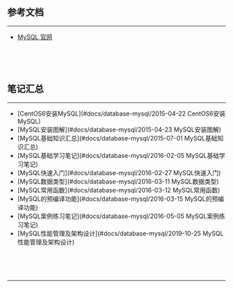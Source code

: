## 参考文档

---

* [MySQL 官网](https://www.mysql.com/)



<br/><br/><br/>



## 笔记汇总

---

* [CentOS6安装MySQL](#docs/database-mysql/2015-04-22 CentOS6安装MySQL)
* [MySQL安装图解](#docs/database-mysql/2015-04-23 MySQL安装图解)
* [MySQL基础知识汇总](#docs/database-mysql/2015-07-01 MySQL基础知识汇总)
* [MySQL基础学习笔记](#docs/database-mysql/2016-02-05 MySQL基础学习笔记)
* [MySQL快速入门](#docs/database-mysql/2016-02-27 MySQL快速入门)
* [MySQL数据类型](#docs/database-mysql/2016-03-11 MySQL数据类型)
* [MySQL常用函数](#docs/database-mysql/2016-03-12 MySQL常用函数)
* [MySQL的预编译功能](#docs/database-mysql/2016-03-15 MySQL的预编译功能)
* [MySQL案例练习笔记](#docs/database-mysql/2016-05-05 MySQL案例练习笔记)
* [MySQL性能管理及架构设计](#docs/database-mysql/2019-10-25 MySQL性能管理及架构设计)



<br/><br/><br/>

---


